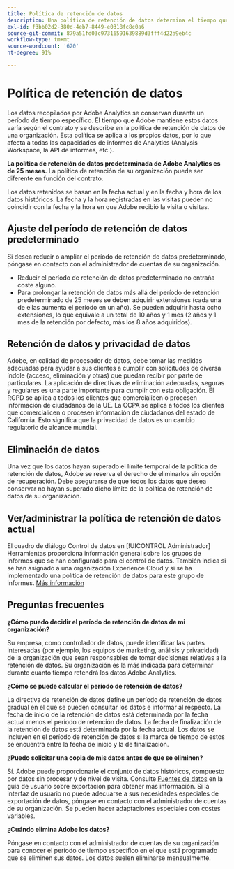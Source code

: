 ```yaml
---
title: Política de retención de datos
description: Una política de retención de datos determina el tiempo que Adobe almacena los datos.
exl-id: f3bb02d2-380d-4eb7-8449-e0318fc8c0a6
source-git-commit: 879a51fd03c97316591639889d3fff4d22a9eb4c
workflow-type: tm+mt
source-wordcount: '620'
ht-degree: 91%

---
```


# Política de retención de datos

Los datos recopilados por Adobe Analytics se conservan durante un período de tiempo específico. El tiempo que Adobe mantiene estos datos varía según el contrato y se describe en la política de retención de datos de una organización. Esta política se aplica a los propios datos, por lo que afecta a todas las capacidades de informes de Analytics (Analysis Workspace, la API de informes, etc.).

**La política de retención de datos predeterminada de Adobe Analytics es de 25 meses.** La política de retención de su organización puede ser diferente en función del contrato.

Los datos retenidos se basan en la fecha actual y en la fecha y hora de los datos históricos. La fecha y la hora registradas en las visitas pueden no coincidir con la fecha y la hora en que Adobe recibió la visita o visitas.

## Ajuste del período de retención de datos predeterminado

Si desea reducir o ampliar el período de retención de datos predeterminado, póngase en contacto con el administrador de cuentas de su organización.

* Reducir el período de retención de datos predeterminado no entraña coste alguno.
* Para prolongar la retención de datos más allá del período de retención predeterminado de 25 meses se deben adquirir extensiones (cada una de ellas aumenta el período en un año). Se pueden adquirir hasta ocho extensiones, lo que equivale a un total de 10 años y 1 mes (2 años y 1 mes de la retención por defecto, más los 8 años adquiridos).

## Retención de datos y privacidad de datos

Adobe, en calidad de procesador de datos, debe tomar las medidas adecuadas para ayudar a sus clientes a cumplir con solicitudes de diversa índole (acceso, eliminación y otras) que puedan recibir por parte de particulares. La aplicación de directivas de eliminación adecuadas, seguras y regulares es una parte importante para cumplir con esta obligación. El RGPD se aplica a todos los clientes que comercialicen o procesen información de ciudadanos de la UE. La CCPA se aplica a todos los clientes que comercialicen o procesen información de ciudadanos del estado de California. Esto significa que la privacidad de datos es un cambio regulatorio de alcance mundial.

## Eliminación de datos

Una vez que los datos hayan superado el límite temporal de la política de retención de datos, Adobe se reserva el derecho de eliminarlos sin opción de recuperación. Debe asegurarse de que todos los datos que desea conservar no hayan superado dicho límite de la política de retención de datos de su organización.

## Ver/administrar la política de retención de datos actual

El cuadro de diálogo Control de datos en [!UICONTROL Administrador] Herramientas proporciona información general sobre los grupos de informes que se han configurado para el control de datos. También indica si se han asignado a una organización Experience Cloud y si se ha implementado una política de retención de datos para este grupo de informes. [Más información](https://experienceleague.adobe.com/docs/analytics/admin/data-governance/gdpr-view-settings.html?lang=es)

## Preguntas frecuentes

**¿Cómo puedo decidir el período de retención de datos de mi organización?**

Su empresa, como controlador de datos, puede identificar las partes interesadas (por ejemplo, los equipos de marketing, análisis y privacidad) de la organización que sean responsables de tomar decisiones relativas a la retención de datos. Su organización es la más indicada para determinar durante cuánto tiempo retendrá los datos Adobe Analytics.

**¿Cómo se puede calcular el período de retención de datos?**

La directiva de retención de datos define un período de retención de datos gradual en el que se pueden consultar los datos e informar al respecto. La fecha de inicio de la retención de datos está determinada por la fecha actual menos el período de retención de datos. La fecha de finalización de la retención de datos está determinada por la fecha actual. Los datos se incluyen en el período de retención de datos si la marca de tiempo de estos se encuentra entre la fecha de inicio y la de finalización.

**¿Puedo solicitar una copia de mis datos antes de que se eliminen?**

Sí. Adobe puede proporcionarle el conjunto de datos históricos, compuesto por datos sin procesar y de nivel de visita. Consulte [Fuentes de datos](/help/export/analytics-data-feed/data-feed-overview.md) en la guía de usuario sobre exportación para obtener más información. Si la interfaz de usuario no puede adecuarse a sus necesidades especiales de exportación de datos, póngase en contacto con el administrador de cuentas de su organización. Se pueden hacer adaptaciones especiales con costes variables.

**¿Cuándo elimina Adobe los datos?**

Póngase en contacto con el administrador de cuentas de su organización para conocer el período de tiempo específico en el que está programado que se eliminen sus datos. Los datos suelen eliminarse mensualmente.
